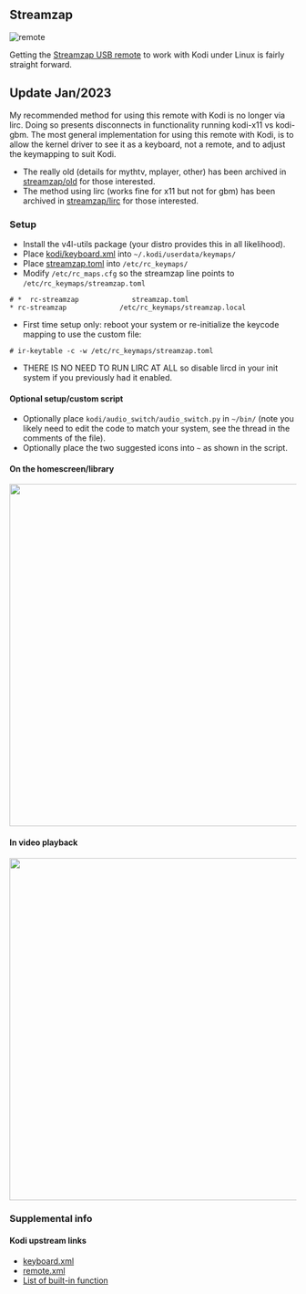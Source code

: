 ## Streamzap
![remote](https://i.postimg.cc/02Yd39dh/photo05.jpg)

Getting the [Streamzap USB remote](http://www.streamzap.com/consumer/pc_remote/index.php) to work with Kodi under Linux is fairly straight forward.

## Update Jan/2023
My recommended method for using this remote with Kodi is no longer via lirc.  Doing so presents disconnects in functionality running kodi-x11 vs kodi-gbm.  The most general implementation for using this remote with Kodi, is to allow the kernel driver to see it as a keyboard, not a remote, and to adjust the keymapping to suit Kodi.

* The really old (details for mythtv, mplayer, other) has been archived in [streamzap/old](https://github.com/graysky2/streamzap/tree/old) for those interested.
* The method using lirc (works fine for x11 but not for gbm) has been archived in [streamzap/lirc](https://github.com/graysky2/streamzap/tree/lirc) for those interested.

### Setup
* Install the v4l-utils package (your distro provides this in all likelihood).
* Place [kodi/keyboard.xml](https://raw.githubusercontent.com/graysky2/streamzap/master/kodi/keyboard.xml) into `~/.kodi/userdata/keymaps/`
* Place [streamzap.toml](https://raw.githubusercontent.com/graysky2/streamzap/master/streamzap.toml) into `/etc/rc_keymaps/`
* Modify `/etc/rc_maps.cfg` so the streamzap line points to `/etc/rc_keymaps/streamzap.toml`
```
# *  rc-streamzap             streamzap.toml
* rc-streamzap             /etc/rc_keymaps/streamzap.local
```

* First time setup only: reboot your system or re-initialize the keycode mapping to use the custom file:
```
# ir-keytable -c -w /etc/rc_keymaps/streamzap.toml
```

* THERE IS NO NEED TO RUN LIRC AT ALL so disable lircd in your init system if you previously had it enabled.

#### Optional setup/custom script
* Optionally place `kodi/audio_switch/audio_switch.py` in `~/bin/` (note you likely need to edit the code to match your system, see the thread in the comments of the file).
* Optionally place the two suggested icons into `~` as shown in the script.

#### On the homescreen/library
<img src="https://github.com/graysky2/streamzap/blob/master/graphics/home.png" width="600" />

#### In video playback
<img src="https://github.com/graysky2/streamzap/blob/master/graphics/video.png" width="600" />

### Supplemental info
#### Kodi upstream links
* [keyboard.xml](https://github.com/xbmc/xbmc/blob/master/system/keymaps/keyboard.xml)
* [remote.xml](https://github.com/xbmc/xbmc/blob/master/system/keymaps/remote.xml)
* [List of built-in function](http://kodi.wiki/view/List_of_built-in_functions)
